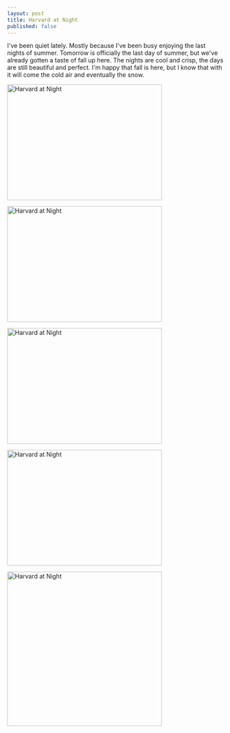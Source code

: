 ```yaml
---
layout: post
title: Harvard at Night
published: false
---
```

I've been quiet lately.  Mostly because I've been busy enjoying the last nights of summer.  Tomorrow is officially the last day of summer, but we've already gotten a taste of fall up here.  The nights are cool and crisp, the days are still beautiful and perfect.  I'm happy that fall is here, but I know that with it will come the cold air and eventually the snow.
<p class="centerPhoto"><img width="360" height="270" alt="Harvard at Night" class="photo" src="/_images/harvard1.jpg" /></p>
<p class="centerPhoto"><img width="360" height="270" alt="Harvard at Night" class="photo" src="/_images/harvard2.jpg" /></p>
<p class="centerPhoto"><img width="360" height="270" alt="Harvard at Night" class="photo" src="/_images/harvard3.jpg" /></p>
<p class="centerPhoto"><img width="360" height="270" alt="Harvard at Night" class="photo" src="/_images/harvard4.jpg" /></p>
<p class="centerPhoto"><img width="360" height="360" alt="Harvard at Night" class="photo" src="/_images/harvard5.jpg" /></p>
